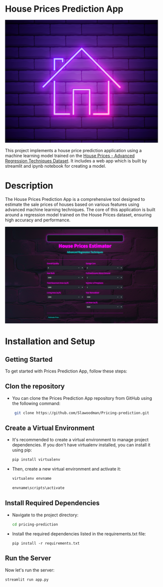 # House Prices Prediction App

![img](server/assets/head.png)

This project implements a house price prediction application using a machine learning model trained on the [House Prices - Advanced Regression Techniques Dataset](https://www.kaggle.com/competitions/house-prices-advanced-regression-techniques/overview). It includes a web app which is built by streamlit and ipynb notebook for creating a model.

# Description


The House Prices Prediction App is a comprehensive tool designed to estimate the sale prices of houses based on various features using advanced machine learning techniques. The core of this application is built around a regression model trained on the House Prices dataset, ensuring high accuracy and performance.


![img](server/assets/demo.png)
# Installation and Setup
## Getting Started

To get started with Prices Prediction App, follow these steps:

## Clon the repository
* You can clone the Prices Prediction App repository from GitHub using the following command:
  
    ```bash
     git clone https://github.com/Slawoodman/Pricing-prediction.git
    ```
## Create a Virtual Environment
* It's recommended to create a virtual environment to manage  project dependencies. If you don't have virtualenv installed, you can install it using pip:
    ```bash
    pip install virtualenv
    ```
* Then, create a new virtual environment and activate it:

    ```bash
    virtualenv envname
    ```

    ```bash
    envname\scripts\activate
    ```

## Install Required Dependencies

* Navigate to the project directory:

    ```bash
    cd pricing-prediction
    ```
* Install the required dependencies listed in the requirements.txt file:
    ```
    pip install -r requirements.txt
    ```
   
## Run the Server

Now let's run the server:
  ```
  streamlit run app.py
  ```
  
